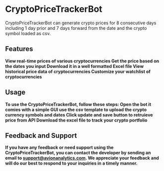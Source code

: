 <h1>CryptoPriceTrackerBot</h1>

CryptoPriceTrackerBot can generate crypto prices for 8 consecutive days including 1 day prior and 7 days forward from the date and the crypto symbol loaded as csv.

<h2>Features</h2>

<b>
    View real-time prices of various cryptocurrencies
    Get the price based on the dates you input
    Download it in a well formatted Excel file
    View historical price data of cryptocurrencies 
    Customize your watchlist of cryptocurrencies
</b>

<h2>Usage</h2>

<b>
To use the CryptoPriceTrackerBot, follow these steps:
    Open the bot it comies with a simple GUI
    use the csv template to upload the crypto currency symbols and dates
    Click update and save button to retruieve price from API
    Download the excel file to track your crypto portfolio
</b>


<h2>Feedback and Support</h2>

<b>If you have any feedback or need support using the CryptoPriceTrackerBot, you can contact the developer by sending an email to support@avionanalytics.com. 
We appreciate your feedback and will do our best to respond to your inquiries in a timely manner.</b>
